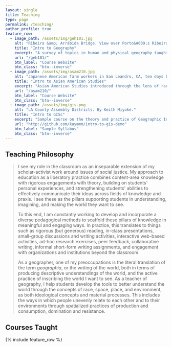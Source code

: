 ```yaml
---
layout: single
title: Teaching
type: page
permalink: /teaching/
author_profile: true
feature_row:
  - image_path: /assets/img/geh101.jpg
    alt: "Ribeira &amp; Arrábida Bridge. View over Porto&#039;s Ribeira - one of Porto&#039;s most popular areas by Rio (River) Douro."
    title: "Intro to Geography"
    excerpt: "A survey of topics in human and physical geography taught at Lehman College, CUNY."
    url: "/geh101/"
    btn_label: "Course Website"
    btn_class: "btn--inverse"
  - image_path: /assets/img/asam210.jpg
    alt: "Japanese American farm workers in San Leandro, CA, ten days before being forcefully removed to WWII relocation centers. Credit: Dorothea Lange [Public domain], via Wikimedia Commons"
    title: "Intro to Asian American Studies"
    excerpt: "Asian American Studies introduced through the lens of race, space, and place, taught at Hunter College, CUNY."
    url: "/asam210/"
    btn_label: "Course Website"
    btn_class: "btn--inverse"
  - image_path: /assets/img/gis.png
    alt: "LA County Assembly Districts. By Keith Miyake."
    title: "Intro to GISc"
    excerpt: "Sample course on the theory and practice of Geographic Information Science."
    url: "http://github.com/kaymmm/intro-to-gis-demo"
    btn_label: "Sample Syllabus"
    btn_class: "btn--inverse"
---
```


## Teaching Philosophy

>I see my role in the classroom as an inseparable extension of my scholar-activist work around issues of social justice. My approach to education as a liberatory practice combines content-area knowledge with rigorous engagements with theory, building on students' personal experiences, and strengthening students' abilities to effectively communicate their ideas across fields of knowledge and praxis. I see these as the pillars supporting students in understanding, imagining, and making the world they want to see. 
>
>To this end, I am constantly working to develop and incorporate a diverse pedagogical methods to scaffold these pillars of knowledge in meaningful and engaging ways. In practice, this translates to things such as rigorous (but generous) reading, in-class presentations, small-group discussions and writing activities, interactive web-based activities, ad-hoc research exercises, peer feedback, collaborative writing, informal short-form writing assignments, and engagement with organizations and institutions beyond the classroom.
>
>As a geographer, one of my preoccupations is the literal translation of the term *geographia*, or the writing of the world, both in terms of producing descriptive understandings of the world, and the active practice of inscribing
>the world I want to see. As a teacher of geography, I help students develop the tools to better understand the world through the concepts of race, space, place, and environment, as both ideological concepts and material processes. This includes the ways in which people unevenly relate to each other and to their environments through spatialized practices of production and consumption, domination and resistance.

## Courses Taught

{% include feature_row %}
